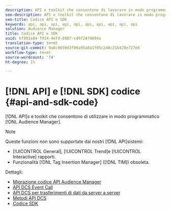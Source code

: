```yaml
---
description: API e toolkit che consentono di lavorare in modo programmatico con  Audience Manager.
seo-description: API e toolkit che consentono di lavorare in modo programmatico con  Audience Manager.
seo-title: Codice API e SDK
keywords: api, api, api, api, api, api, api, api, api, api
solution: Audience Manager
title: Codice API e SDK
uuid: bf801e84-f914-4efd-8807-c4972474894a
translation-type: tm+mt
source-git-commit: 9a8c0650d3f00a95a8a1f05c248c21b420e727e0
workflow-type: tm+mt
source-wordcount: '74'
ht-degree: 1%

---
```



# [!DNL API] e [!DNL SDK] codice {#api-and-sdk-code}

[!DNL API]s e toolkit che consentono di utilizzare in modo programmatico [!DNL Audience Manager].

>[!NOTE]
>
>Queste funzioni non sono supportate dai nostri [!DNL API]sistemi:
>
>* [!UICONTROL General], [!UICONTROL Trend]e [!UICONTROL Interactive] rapporti.
>* Funzionalità [!DNL Tag Insertion Manager] ([!DNL TIM]) obsoleta.


Dettagli:

* [Migrazione  codice API Audience Manager](api-swagger-migration.md)
* [API DCS Event Call](dcs-intro/dcs-event-calls/dcs-event-calls.md)
* [API DCS per trasferimenti di dati da server a server](dcs-intro/dcs-s2s/dcs-s2s.md)
* [Metodi API DCS](dcs-intro/dcs-api-reference/dcs-api-methods.md)
* [Codice SDK](/help/using/api/aam-sdk.md)
